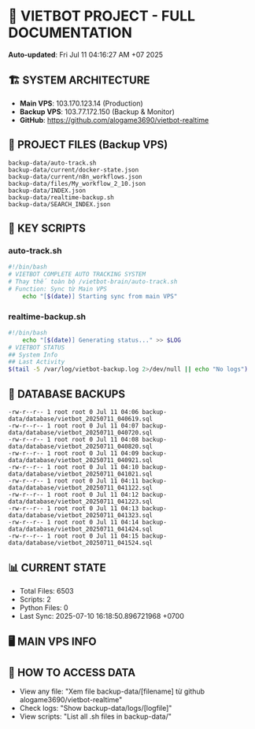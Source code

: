 # 🤖 VIETBOT PROJECT - FULL DOCUMENTATION
**Auto-updated**: Fri Jul 11 04:16:27 AM +07 2025

## 🏗️ SYSTEM ARCHITECTURE
- **Main VPS**: 103.170.123.14 (Production)
- **Backup VPS**: 103.77.172.150 (Backup & Monitor)
- **GitHub**: https://github.com/alogame3690/vietbot-realtime

## 📁 PROJECT FILES (Backup VPS)
```
backup-data/auto-track.sh
backup-data/current/docker-state.json
backup-data/current/n8n_workflows.json
backup-data/files/My_workflow_2_10.json
backup-data/INDEX.json
backup-data/realtime-backup.sh
backup-data/SEARCH_INDEX.json
```

## 🔧 KEY SCRIPTS
### auto-track.sh
```bash
#!/bin/bash
# VIETBOT COMPLETE AUTO TRACKING SYSTEM
# Thay thế toàn bộ /vietbot-brain/auto-track.sh
# Function: Sync từ Main VPS
    echo "[$(date)] Starting sync from main VPS"
```
### realtime-backup.sh
```bash
#!/bin/bash
    echo "[$(date)] Generating status..." >> $LOG
# VIETBOT STATUS
## System Info
## Last Activity
$(tail -5 /var/log/vietbot-backup.log 2>/dev/null || echo "No logs")
```

## 💾 DATABASE BACKUPS
```
-rw-r--r-- 1 root root 0 Jul 11 04:06 backup-data/database/vietbot_20250711_040619.sql
-rw-r--r-- 1 root root 0 Jul 11 04:07 backup-data/database/vietbot_20250711_040720.sql
-rw-r--r-- 1 root root 0 Jul 11 04:08 backup-data/database/vietbot_20250711_040820.sql
-rw-r--r-- 1 root root 0 Jul 11 04:09 backup-data/database/vietbot_20250711_040921.sql
-rw-r--r-- 1 root root 0 Jul 11 04:10 backup-data/database/vietbot_20250711_041021.sql
-rw-r--r-- 1 root root 0 Jul 11 04:11 backup-data/database/vietbot_20250711_041122.sql
-rw-r--r-- 1 root root 0 Jul 11 04:12 backup-data/database/vietbot_20250711_041223.sql
-rw-r--r-- 1 root root 0 Jul 11 04:13 backup-data/database/vietbot_20250711_041323.sql
-rw-r--r-- 1 root root 0 Jul 11 04:14 backup-data/database/vietbot_20250711_041424.sql
-rw-r--r-- 1 root root 0 Jul 11 04:15 backup-data/database/vietbot_20250711_041524.sql
```

## 📊 CURRENT STATE
- Total Files: 6503
- Scripts: 2
- Python Files: 0
- Last Sync: 2025-07-10 16:18:50.896721968 +0700

## 🖥️ MAIN VPS INFO


## 🚨 HOW TO ACCESS DATA
- View any file: "Xem file backup-data/[filename] từ github alogame3690/vietbot-realtime"
- Check logs: "Show backup-data/logs/[logfile]"
- View scripts: "List all .sh files in backup-data/"
